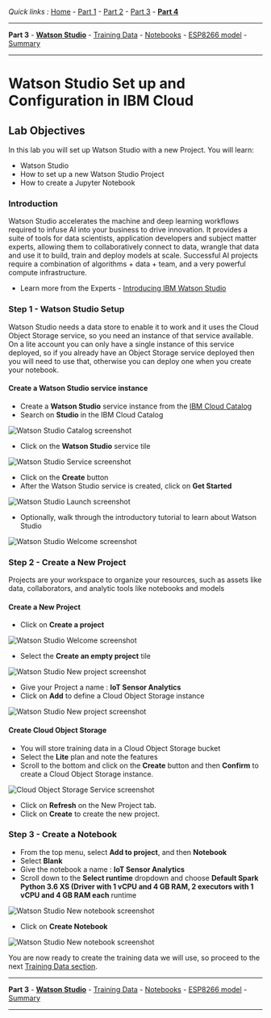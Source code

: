 *Quick links :*
[Home](/README.md) - [Part 1](../part1/README.md) - [Part 2](../part2/README.md) - [Part 3](../part3/README.md) - [**Part 4**](../part4/README.md)
***
**Part 3** - [**Watson Studio**](STUDIO.md) - [Training Data](TRAINING.md) - [Notebooks](JUPYTER.md) - [ESP8266 model](MODEL.md) - [Summary](SUMMARY.md)
***

# Watson Studio Set up and Configuration in IBM Cloud

## Lab Objectives

In this lab you will set up Watson Studio with a new Project.  You will learn:

- Watson Studio
- How to set up a new Watson Studio Project
- How to create a Jupyter Notebook

### Introduction

Watson Studio accelerates the machine and deep learning workflows required to infuse AI into your business to drive innovation. It provides a suite of tools for data scientists, application developers and subject matter experts, allowing them to collaboratively connect to data, wrangle that data and use it to build, train and deploy models at scale. Successful AI projects require a combination of algorithms + data + team, and a very powerful compute infrastructure.

- Learn more from the Experts - [Introducing IBM Watson Studio](https://medium.com/ibm-watson/introducing-ibm-watson-studio-e93638f0bb47)

### Step 1 - Watson Studio Setup

Watson Studio needs a data store to enable it to work and it uses the Cloud Object Storage service, so you need an instance of that service available.  On a lite account you can only have a single instance of this service deployed, so if you already have an Object Storage service deployed then you will need to use that, otherwise you can deploy one when you create your notebook.

#### Create a Watson Studio service instance

- Create a **Watson Studio** service instance from the [IBM Cloud Catalog](https://cloud.ibm.com/catalog/?search=studio)
- Search on **Studio** in the IBM Cloud Catalog

![Watson Studio Catalog screenshot](screenshots/WatsonStudio-Catalog.png)

- Click on the **Watson Studio** service tile

![Watson Studio Service screenshot](screenshots/WatsonStudio-Service.png)

- Click on the **Create** button
- After the Watson Studio service is created, click on **Get Started**

![Watson Studio Launch screenshot](screenshots/WatsonStudio-Launch.png)

- Optionally, walk through the introductory tutorial to learn about Watson Studio

![Watson Studio Welcome screenshot](screenshots/WatsonStudio-Welcome.png)

### Step 2 - Create a New Project

Projects are your workspace to organize your resources, such as assets like data, collaborators, and analytic tools like notebooks and models

#### Create a New Project

- Click on **Create a project**

![Watson Studio Welcome screenshot](screenshots/WatsonStudio-Welcome.png)

- Select the **Create an empty project** tile

![Watson Studio New project screenshot](screenshots/WatsonStudio-CreateNewProject.png)

- Give your Project a name : **IoT Sensor Analytics**
- Click on **Add** to define a Cloud Object Storage instance

![Watson Studio New project screenshot](screenshots/WatsonStudio-NewProject.png)

#### Create Cloud Object Storage
- You will store training data in a Cloud Object Storage bucket
- Select the **Lite** plan and note the features
- Scroll to the bottom and click on the **Create** button and then **Confirm** to create a Cloud Object Storage instance.

![Cloud Object Storage Service screenshot](screenshots/CloudObjectStorage-Service.png)

- Click on **Refresh** on the New Project tab.
- Click on **Create** to create the new project.

### Step 3 - Create a Notebook

- From the top menu, select **Add to project**, and then **Notebook**
- Select **Blank**
- Give the notebook a name : **IoT Sensor Analytics**
- Scroll down to the **Select runtime** dropdown and choose **Default Spark Python 3.6 XS (Driver with 1 vCPU and 4 GB RAM, 2 executors with 1 vCPU and 4 GB RAM each** runtime

![Watson Studio New notebook screenshot](screenshots/WatsonStudio-NewNotebook.png)

- Click on **Create Notebook**

![Watson Studio New notebook screenshot](screenshots/WatsonStudio-NewNotebook-install.png)

You are now ready to create the training data we will use, so proceed to the next [Training Data section](TRAINING.md).

***
**Part 3** - [**Watson Studio**](STUDIO.md) - [Training Data](TRAINING.md) - [Notebooks](JUPYTER.md) - [ESP8266 model](MODEL.md) - [Summary](SUMMARY.md)
***
